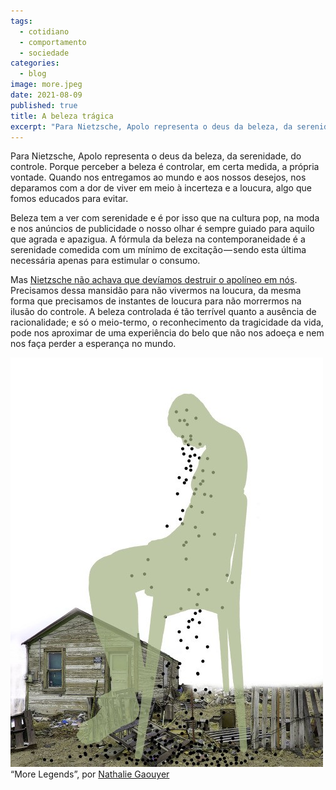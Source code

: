 ```yaml
---
tags: 
  - cotidiano
  - comportamento
  - sociedade
categories:
  - blog
image: more.jpeg
date: 2021-08-09
published: true
title: A beleza trágica
excerpt: "Para Nietzsche, Apolo representa o deus da beleza, da serenidade, do controle. Porque perceber a beleza é controlar, em certa medida, a própria vontade."
---
```


Para Nietzsche, Apolo representa o deus da beleza, da serenidade, do controle. Porque perceber a beleza é controlar, em certa medida, a própria vontade. Quando nos entregamos ao mundo e aos nossos desejos, nos deparamos com a dor de viver em meio à incerteza e a loucura, algo que fomos educados para evitar.

Beleza tem a ver com serenidade e é por isso que na cultura pop, na moda e nos anúncios de publicidade o nosso olhar é sempre guiado para aquilo que agrada e apazigua. A fórmula da beleza na contemporaneidade é a serenidade comedida com um mínimo de excitação — sendo esta última necessária apenas para estimular o consumo.

Mas [Nietzsche não achava que devíamos destruir o apolíneo em nós](http://amzn.to/2jEbjMx). Precisamos dessa mansidão para não vivermos na loucura, da mesma forma que precisamos de instantes de loucura para não morrermos na ilusão do controle. A beleza controlada é tão terrível quanto a ausência de racionalidade; e só o meio-termo, o reconhecimento da tragicidade da vida, pode nos aproximar de uma experiência do belo que não nos adoeça e nem nos faça perder a esperança no mundo.

<img src="/assets/images/more.jpeg">
<figcaption>“More Legends”, por <a href="http://nathaliegaouyer.tumblr.com/post/146803678912/more-legends">Nathalie Gaouyer</a></figcaption>

